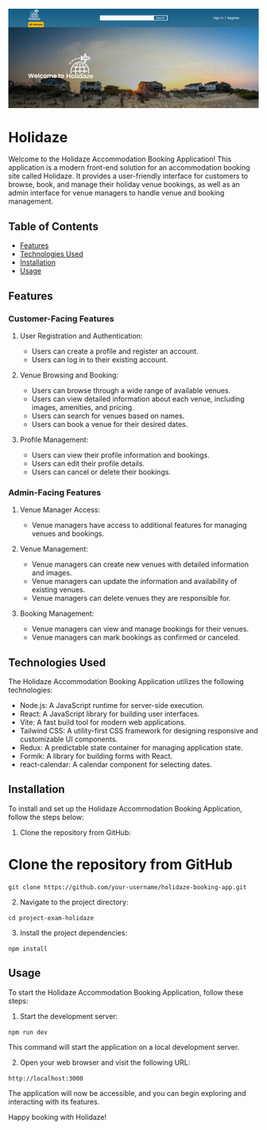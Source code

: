 ![Holidaze readme banner](src/assets/readme-img.png)

# Holidaze

Welcome to the Holidaze Accommodation Booking Application! This application is a modern front-end solution for an accommodation booking site called Holidaze. It provides a user-friendly interface for customers to browse, book, and manage their holiday venue bookings, as well as an admin interface for venue managers to handle venue and booking management.

## Table of Contents

- [Features](#features)
- [Technologies Used](#technologies-used)
- [Installation](#installation)
- [Usage](#usage)

## Features

### Customer-Facing Features

1. User Registration and Authentication:
   - Users can create a profile and register an account.
   - Users can log in to their existing account.

2. Venue Browsing and Booking:
   - Users can browse through a wide range of available venues.
   - Users can view detailed information about each venue, including images, amenities, and pricing.
   - Users can search for venues based on names.
   - Users can book a venue for their desired dates.

3. Profile Management:
   - Users can view their profile information and bookings.
   - Users can edit their profile details.
   - Users can cancel or delete their bookings.

### Admin-Facing Features

1. Venue Manager Access:
   - Venue managers have access to additional features for managing venues and bookings.

2. Venue Management:
   - Venue managers can create new venues with detailed information and images.
   - Venue managers can update the information and availability of existing venues.
   - Venue managers can delete venues they are responsible for.

3. Booking Management:
   - Venue managers can view and manage bookings for their venues.
   - Venue managers can mark bookings as confirmed or canceled.

## Technologies Used

The Holidaze Accommodation Booking Application utilizes the following technologies:

- Node.js: A JavaScript runtime for server-side execution.
- React: A JavaScript library for building user interfaces.
- Vite: A fast build tool for modern web applications.
- Tailwind CSS: A utility-first CSS framework for designing responsive and customizable UI components.
- Redux: A predictable state container for managing application state.
- Formik: A library for building forms with React.
- react-calendar: A calendar component for selecting dates.


## Installation

To install and set up the Holidaze Accommodation Booking Application, follow the steps below:

1. Clone the repository from GitHub:

# Clone the repository from GitHub
`git clone https://github.com/your-username/holidaze-booking-app.git`



2. Navigate to the project directory:

`cd project-exam-holidaze`


3. Install the project dependencies:

`npm install`


## Usage

To start the Holidaze Accommodation Booking Application, follow these steps:

1. Start the development server:

`npm run dev`


This command will start the application on a local development server.

2. Open your web browser and visit the following URL:

`http://localhost:3000`


The application will now be accessible, and you can begin exploring and interacting with its features.

Happy booking with Holidaze!
